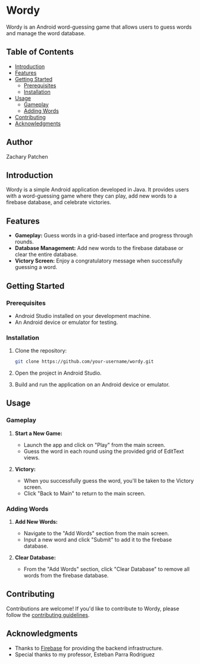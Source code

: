 # Wordy

Wordy is an Android word-guessing game that allows users to guess words and manage the word database.

## Table of Contents
- [Introduction](#introduction)
- [Features](#features)
- [Getting Started](#getting-started)
  - [Prerequisites](#prerequisites)
  - [Installation](#installation)
- [Usage](#usage)
  - [Gameplay](#gameplay)
  - [Adding Words](#adding-words)
- [Contributing](#contributing)
- [Acknowledgments](#acknowledgments)

## Author

Zachary Patchen

## Introduction

Wordy is a simple Android application developed in Java. It provides users with a word-guessing game where they can play, add new words to a firebase database, and celebrate victories.

## Features

- **Gameplay:** Guess words in a grid-based interface and progress through rounds.
- **Database Management:** Add new words to the firebase database or clear the entire database.
- **Victory Screen:** Enjoy a congratulatory message when successfully guessing a word.

## Getting Started

### Prerequisites

- Android Studio installed on your development machine.
- An Android device or emulator for testing.

### Installation

1. Clone the repository:

    ```bash
    git clone https://github.com/your-username/wordy.git
    ```

2. Open the project in Android Studio.

3. Build and run the application on an Android device or emulator.

## Usage

### Gameplay

1. **Start a New Game:**
   - Launch the app and click on "Play" from the main screen.
   - Guess the word in each round using the provided grid of EditText views.

2. **Victory:**
   - When you successfully guess the word, you'll be taken to the Victory screen.
   - Click "Back to Main" to return to the main screen.

### Adding Words

1. **Add New Words:**
   - Navigate to the "Add Words" section from the main screen.
   - Input a new word and click "Submit" to add it to the firebase database.

2. **Clear Database:**
   - From the "Add Words" section, click "Clear Database" to remove all words from the firebase database.

## Contributing

Contributions are welcome! If you'd like to contribute to Wordy, please follow the [contributing guidelines](CONTRIBUTING.md).

## Acknowledgments

- Thanks to [Firebase](https://firebase.google.com/) for providing the backend infrastructure.
- Special thanks to my professor, Esteban Parra Rodriguez
